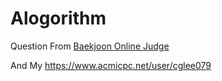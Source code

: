 # Alogorithm

Question From <a href='https://www.acmicpc.net/'> Baekjoon Online Judge</a>

And My <a href='https://www.acmicpc.net/user/cglee079'> https://www.acmicpc.net/user/cglee079</a>
